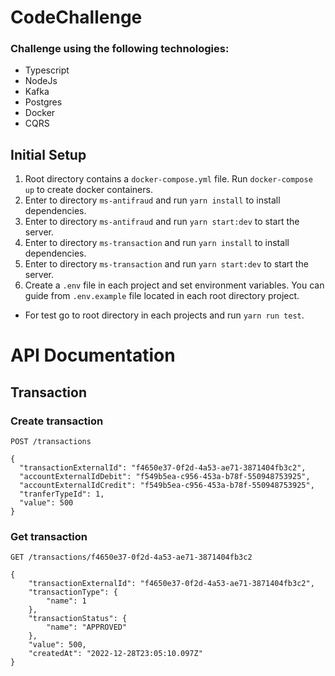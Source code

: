 # CodeChallenge
### Challenge using the following technologies:
- Typescript
- NodeJs
- Kafka
- Postgres
- Docker
- CQRS

## Initial Setup

1. Root directory contains a `docker-compose.yml` file. Run `docker-compose up` to create docker containers.
2. Enter to directory `ms-antifraud` and run `yarn install` to install dependencies.
3. Enter to directory `ms-antifraud` and run `yarn start:dev` to start the server.
4. Enter to directory `ms-transaction` and run `yarn install` to install dependencies.
5. Enter to directory `ms-transaction` and run `yarn start:dev` to start the server.
6. Create a `.env` file in each project and set environment variables. You can guide from `.env.example` file located in each root directory project.

* For test go to root directory in each projects and run `yarn run test`.

# API Documentation

## Transaction

### Create transaction
```
POST /transactions
```
```
{
  "transactionExternalId": "f4650e37-0f2d-4a53-ae71-3871404fb3c2",
  "accountExternalIdDebit": "f549b5ea-c956-453a-b78f-550948753925",
  "accountExternalIdCredit": "f549b5ea-c956-453a-b78f-550948753925",
  "tranferTypeId": 1,
  "value": 500
}
```


### Get transaction
```
GET /transactions/f4650e37-0f2d-4a53-ae71-3871404fb3c2
```
```
{
    "transactionExternalId": "f4650e37-0f2d-4a53-ae71-3871404fb3c2",
    "transactionType": {
        "name": 1
    },
    "transactionStatus": {
        "name": "APPROVED"
    },
    "value": 500,
    "createdAt": "2022-12-28T23:05:10.097Z"
}
```
